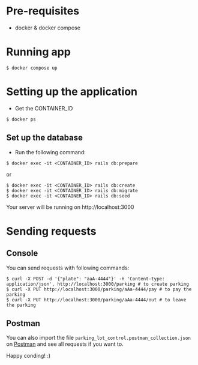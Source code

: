 # Pre-requisites

- docker & docker compose

# Running app
```
$ docker compose up
```

# Setting up the application

- Get the CONTAINER_ID
```
$ docker ps
```

## Set up the database
- Run the following command:

```
$ docker exec -it <CONTAINER_ID> rails db:prepare
```

or

```
$ docker exec -it <CONTAINER_ID> rails db:create
$ docker exec -it <CONTAINER_ID> rails db:migrate
$ docker exec -it <CONTAINER_ID> rails db:seed
```

Your server will be running on http://localhost:3000

# Sending requests

## Console

You can send requests with following commands:

```
$ curl -X POST -d '{"plate": "aaA-4444"}' -H 'Content-type: application/json', http://localhost:3000/parking # to create parking
$ curl -X PUT http://localhost:3000/parking/aAa-4444/pay # to pay the parking
$ curl -X PUT http://localhost:3000/parking/aAa-4444/out # to leave the parking

```

## Postman

You can also import the file `parking_lot_control.postman_collection.json` on [Postman](https://www.postman.com) and see all requests if you want to.

Happy conding! :)